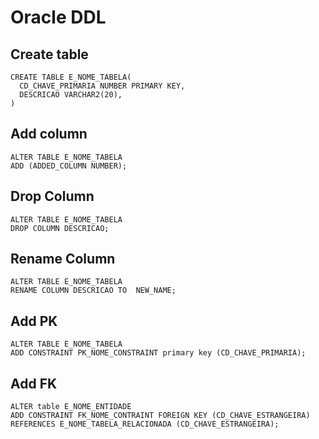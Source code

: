 
# Oracle DDL  

## Create table   

```
CREATE TABLE E_NOME_TABELA(
  CD_CHAVE_PRIMARIA NUMBER PRIMARY KEY,
  DESCRICAO VARCHAR2(20),
)
```

## Add column  

```
ALTER TABLE E_NOME_TABELA
ADD (ADDED_COLUMN NUMBER);
```

## Drop Column  

```
ALTER TABLE E_NOME_TABELA
DROP COLUMN DESCRICAO;
```

## Rename Column  

```
ALTER TABLE E_NOME_TABELA
RENAME COLUMN DESCRICAO TO  NEW_NAME;
```


## Add PK  

```
ALTER TABLE E_NOME_TABELA 
ADD CONSTRAINT PK_NOME_CONSTRAINT primary key (CD_CHAVE_PRIMARIA);
```

## Add FK

```
ALTER table E_NOME_ENTIDADE 
ADD CONSTRAINT FK_NOME_CONTRAINT FOREIGN KEY (CD_CHAVE_ESTRANGEIRA) REFERENCES E_NOME_TABELA_RELACIONADA (CD_CHAVE_ESTRANGEIRA);                                         
```
